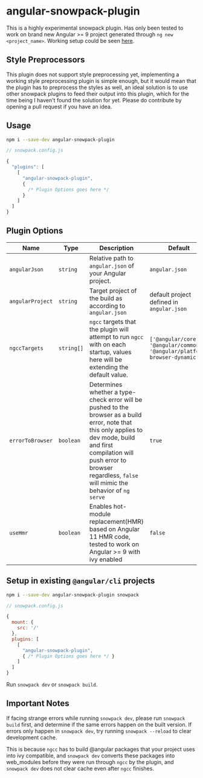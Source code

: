 # angular-snowpack-plugin

This is a highly experimental snowpack plugin. Has only been tested to work on brand new Angular >= 9 project generated through `ng new <project_name>`. Working setup could be seen [here](https://github.com/phantasmalmira/AngularSnowpackDemo).

## Style Preprocessors

This plugin does not support style preprocessing yet, implementing a working style preprocessing plugin is simple enough, but it would mean that the plugin has to preprocess the styles as well, an ideal solution is to use other snowpack plugins to feed their output into this plugin, which for the time being I haven't found the solution for yet. Please do contribute by opening a pull request if you have an idea.

## Usage

```bash
npm i --save-dev angular-snowpack-plugin
```

```js
// snowpack.config.js

{
  "plugins": [
    [
      "angular-snowpack-plugin",
      {
        /* Plugin Options goes here */
      }
    ]
  ]
}
```

## Plugin Options

| Name             | Type       | Description                                                                                                                                                                                                                                     | Default                                                                     |
| ---------------- | ---------- | ----------------------------------------------------------------------------------------------------------------------------------------------------------------------------------------------------------------------------------------------- | --------------------------------------------------------------------------- |
| `angularJson`    | `string`   | Relative path to `angular.json` of your Angular project.                                                                                                                                                                                        | `angular.json`                                                              |
| `angularProject` | `string`   | Target project of the build as according to `angular.json`                                                                                                                                                                                      | default project defined in `angular.json`                                   |
| `ngccTargets`    | `string[]` | `ngcc` targets that the plugin will attempt to run `ngcc` with on each startup, values here will be extending the default value.                                                                                                                | `['@angular/core', '@angular/common', '@angular/platform-browser-dynamic']` |
| `errorToBrowser` | `boolean`  | Determines whether a type-check error will be pushed to the browser as a build error, note that this only applies to dev mode, build and first compilation will push error to browser regardless, `false` will mimic the behavior of `ng serve` | `true`                                                                      |
| `useHmr`         | `boolean`  | Enables hot-module replacement\(HMR\) based on Angular 11 HMR code, tested to work on Angular >= 9 with ivy enabled                                                                                                                             | `false`                                                                     |

## Setup in existing `@angular/cli` projects

```bash
npm i --save-dev angular-snowpack-plugin snowpack
```

```js
// snowpack.config.js

{
  mount: {
    src: '/'
  },
  plugins: [
    [
      "angular-snowpack-plugin",
      { /* Plugin Options goes here */ }
    ]
  ]
}
```

Run `snowpack dev` or `snowpack build`.

## Important Notes

If facing strange errors while running `snowpack dev`, please run `snowpack build` first, and determine if the same errors happen on the built version.
If errors only happen in `snowpack dev`, try running `snowpack --reload` to clear development cache.

This is because `ngcc` has to build @angular packages that your project uses into ivy compatible, and `snowpack dev` converts these packages into web_modules before they were run through `ngcc` by the plugin, and `snowpack dev` does not clear cache even after `ngcc` finishes.
